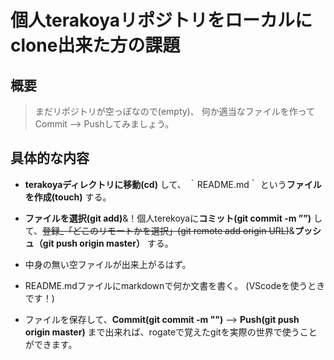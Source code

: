 # 個人terakoyaリポジトリをローカルにclone出来た方の課題
## 概要
>まだリポジトリが空っぽなので(empty)、
>何か適当なファイルを作ってCommit --> Pushしてみましょう。

## 具体的な内容
- **terakoyaディレクトリに移動(cd)** して、 ｀README.md｀ という**ファイルを作成(touch)** する。

- **ファイルを選択(git add)**&！個人terekoyaに**コミット(git commit -m ””)** して、~~登録_「どこのリモートかを選択」(git remote add origin URL)~~&**プッシュ（git push origin master）** する。

- 中身の無い空ファイルが出来上がるはず。

- README.mdファイルにmarkdownで何か文書を書く。
(VScodeを使うときです！)

- ファイルを保存して、**Commit(git commit -m "")** --> **Push(git push origin master)** まで出来れば、rogateで覚えたgitを実際の世界で使うことができます。




